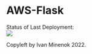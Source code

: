# AWS-Flask


Status of Last Deployment:<br>
<img src="https://github.com/minenok1/gitflask/workflows/GithubActions-Flask/badge.svg?branch=main"><br>




Copyleft by Ivan Minenok 2022.
